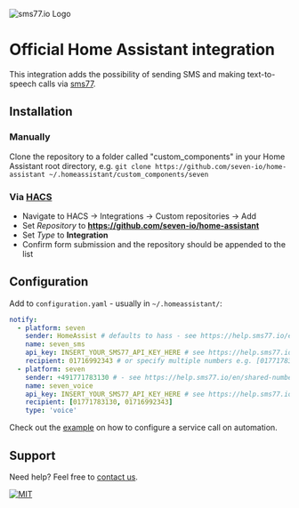 ![sms77.io Logo](https://www.sms77.io/wp-content/uploads/2019/07/sms77-Logo-400x79.png "sms77.io Logo")

# Official Home Assistant integration

This integration adds the possibility of sending SMS and making text-to-speech calls via [sms77](https://wwww.sms77.io).

## Installation

### Manually

Clone the repository to a folder called "custom_components" in your Home
Assistant root directory, e.g. `git clone https://github.com/seven-io/home-assistant ~/.homeassistant/custom_components/seven`

### Via [HACS](https://hacs.xyz/)
- Navigate to HACS -> Integrations -> Custom repositories -> Add
- Set *Repository* to **https://github.com/seven-io/home-assistant**
- Set *Type* to **Integration**
- Confirm form submission and the repository should be appended to the list

## Configuration

Add to `configuration.yaml` - usually in `~/.homeassistant/`:

```yaml
notify:
  - platform: seven
    sender: HomeAssist # defaults to hass - see https://help.sms77.io/en/set-sender-id
    name: seven_sms
    api_key: INSERT_YOUR_SMS77_API_KEY_HERE # see https://help.sms77.io/en/api-key-access
    recipient: 01716992343 # or specify multiple numbers e.g. [01771783130, 01716992343]
  - platform: seven
    sender: +491771783130 # - see https://help.sms77.io/en/shared-numbers
    name: seven_voice
    api_key: INSERT_YOUR_SMS77_API_KEY_HERE # see https://help.sms77.io/en/api-key-access
    recipient: [01771783130, 01716992343]
    type: 'voice'
```

Check out the [example](./screenshots/automation_action_call_service.png) on how to
configure a service call on automation.

## Support

Need help? Feel free to [contact us](https://www.sms77.io/en/company/contact/).

[![MIT](https://img.shields.io/badge/License-MIT-teal.svg)](LICENSE)